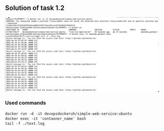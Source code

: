 ## Solution of task 1.2

<img src="task_1.3.png" alt="cmd screenshot of task 1.3" />

### Used commands

```console
docker run -d -it devopsdockeruh/simple-web-service:ubuntu
docker exec -it 'contaoner_name' bash
tail -f ./text.log
```
